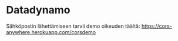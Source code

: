 # Datadynamo

Sähköpostin lähettämiseen tarvii demo oikeuden täältä:
https://cors-anywhere.herokuapp.com/corsdemo